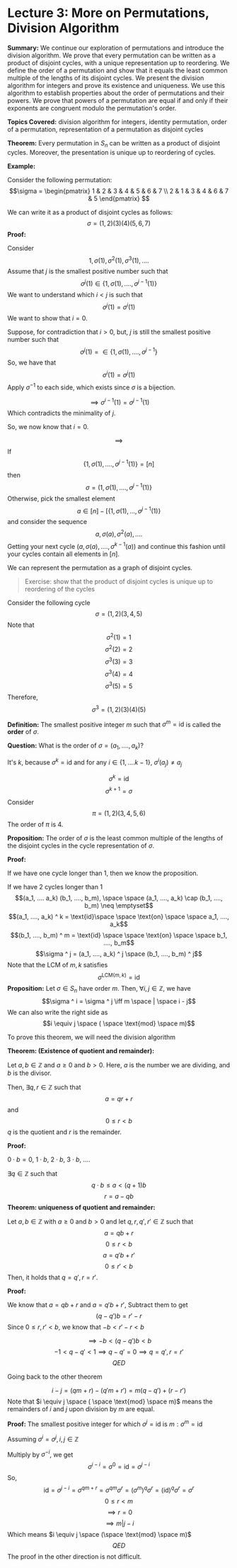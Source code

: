 # Lecture 3: More on Permutations, Division Algorithm

**Summary:**
We continue our exploration of permutations and introduce the division algorithm. We prove that every permutation can be written as a product of disjoint cycles, with a unique representation up to reordering. We define the order of a permutation and show that it equals the least common multiple of the lengths of its disjoint cycles. We present the division algorithm for integers and prove its existence and uniqueness. We use this algorithm to establish properties about the order of permutations and their powers. We prove that powers of a permutation are equal if and only if their exponents are congruent modulo the permutation's order.

**Topics Covered:** division algorithm for integers, identity permutation, order of a permutation, representation of a permutation as disjoint cycles

**Theorem:** Every permutation in $S_n$ can be written as a product of disjoint cycles. Moreover, the presentation is unique up to reordering of cycles.

**Example:**

Consider the following permutation:
$$\sigma = \begin{pmatrix}
1 & 2 & 3 & 4 & 5 & 6 & 7 \\
2 & 1 & 3 & 4 & 6 & 7 & 5
\end{pmatrix}
$$

We can write it as a product of disjoint cycles as follows:
$$\sigma = (1, 2)(3)(4)(5, 6 ,7)$$
**Proof:**

Consider
$$1, \sigma(1), \sigma ^ 2(1), \sigma ^ 3(1), ....$$
Assume that $j$ is the smallest positive number such that
$$\sigma ^ j(1) \in \{1, \sigma(1), ...., \sigma ^ {j - 1} (1)\}$$
We want to understand which $i < j$ is such that
$$\sigma ^ j(1)= \sigma ^ i(1)$$
We want to show that $i = 0$.

Suppose, for contradiction that $i > 0$, but, $j$ is still the smallest positive number such that
$$\sigma ^ j(1) = \in \{1, \sigma(1), ...., \sigma ^ {j - 1}\}$$
So, we have that
$$\sigma ^ i(1) = \sigma ^ j(1)$$
Apply $\sigma ^ {-1}$ to each side, which exists since $\sigma$ is a bijection.

$$\implies \sigma ^ {i - 1} (1) = \sigma ^ {j - 1}(1)$$
Which contradicts the minimality of $j$.

So, we now know that $i = 0$.

$$\implies$$
If $$\{1, \sigma(1), ...., \sigma ^ {j - 1}(1)\} = [n]$$
then
$$\sigma = (1, \sigma(1), ...., \sigma ^ {j - 1}(1)\}$$
Otherwise, pick the smallest element
$$a \in [n] - [ \{1, \sigma(1), ..., \sigma ^ {j - 1}(1)\}$$
and consider the sequence
$$a, \sigma(a), \sigma ^ 2(a), ....$$
Getting your next cycle $(a, \sigma(a), ...., \sigma ^ {k - 1}(a))$ and continue this fashion until your cycles contain all elements in $[n]$.

We can represent the permutation as a graph of disjoint cycles.

> Exercise: show that the product of disjoint cycles is unique up to reordering of the cycles


Consider the following cycle
$$\sigma = (1, 2)(3, 4, 5)$$
Note that
$$\sigma ^ 2(1) = 1$$
$$\sigma ^ 2(2) = 2$$
$$\sigma ^ 3(3) = 3$$
$$\sigma ^ 3 (4) = 4$$
$$\sigma ^ 3(5) = 5$$
Therefore,
$$\sigma ^ 3 = (1, 2)(3)(4)(5)$$

**Definition:** The smallest positive integer $m$ such that $\sigma ^ m = \text{id}$ is called the **order** of $\sigma$.

**Question:** What is the order of $\sigma = (a_1, ...., a_k)$?

It's $k$, because $\sigma ^ k = \text{id}$ and for any $i \in \{1, ....k - 1\}$, $\sigma ^ i(a_j) \neq a_j$

$$\sigma ^ k = \text{id}$$
$$\sigma ^ {k + 1} = \sigma$$
Consider
$$\pi = (1, 2)(3, 4, 5, 6)$$
The order of $\pi$ is 4.

**Proposition:** The order of $\sigma$ is the least common multiple of the lengths of the disjoint cycles in the cycle representation of $\sigma$.

**Proof:**

If we have one cycle longer than $1$, then we know the proposition.

If we have 2 cycles longer than 1
$$(a_1, .... a_k) (b_1, ...., b_m), \space \space (a_1, ...., a_k) \cap (b_1, ...., b_m) \neq \emptyset$$
$$(a_1, ...., a_k) ^ k = \text{id}\space \space \text{on} \space \space a_1, ...., a_k$$
$$(b_1, ...., b_m) ^ m = \text{id} \space \space \text{on} \space \space b_1, ...., b_m$$
$$\sigma ^ j = (a_1, ...., a_k) ^ j \space (b_1, ...., b_m) ^ j$$
Note that the LCM of $m, k$ satisfies
$$\sigma ^ {\text{LCM}(m, k)} = \text{id}$$
**Proposition:** Let $\sigma \in S_n$ have order $m$. Then, $\forall i, j \in \mathbb{Z}$, we have
$$\sigma ^ i = \sigma ^ j \iff m \space | \space i - j$$
We can also write the right side as
$$i \equiv j \space ( \space \text{mod} \space  m)$$

To prove this theorem, we will need the division algorithm

**Theorem: (Existence of quotient and remainder):**

Let $a, b \in \mathbb{Z}$ and $a \geq 0$ and $b > 0$. Here, $a$ is the number we are dividing, and $b$ is the divisor.

Then, $\exists q, r \in \mathbb{Z}$ such that
$$a = qr + r$$
and
$$0 \leq r < b$$
$q$ is the quotient and $r$ is the remainder.

**Proof:**

$0 \cdot b = 0$, $1 \cdot b$, $2 \cdot b$, $3 \cdot b$, ....

$\exists q \in \mathbb{Z}$ such that $$q \cdot b \leq a < (q + 1)b$$
$$r = a - qb$$
**Theorem: uniqueness of quotient and remainder:**

Let $a, b \in \mathbb{Z}$ with $a \geq 0$ and $b > 0$ and let $q, r, q', r' \in \mathbb{Z}$ such that
$$a = qb + r$$
$$0 \leq r < b$$
$$a = q'b + r'$$
$$0 \leq r' < b$$
Then, it holds that $q = q', r = r'$.

**Proof:**

We know that $a = qb + r$ and $a = q'b + r'$, Subtract them to get
$$(q - q')b = r' - r$$
Since $0 \leq r, r' < b$, we know that $-b < r' - r < b$

$$\implies -b < (q - q')b < b$$
$$-1 < q - q' < 1 \implies q - q' = 0 \implies q = q', r = r'$$
$$QED$$

Going back to the other theorem

$$i - j = (qm + r) - (q'm + r') = m(q - q') + (r - r')$$
Note that $i \equiv j \space ( \space \text{mod} \space m)$ means the remainders of $i$ and $j$ upon division by $m$ are equal.

**Proof:** The smallest positive integer for which $\sigma ^ j = \text{id}$ is $m : \sigma ^ m = \text{id}$

Assuming $\sigma ^ i = \sigma ^ j, i, j \in \mathbb{Z}$

Multiply by $\sigma ^ {-i}$, we get
$$\sigma ^ {i - i} = \sigma ^ 0 = \text{id} = \sigma ^ {j - i}$$
So,
$$\text{id} = \sigma ^ {j - i} = \sigma ^ {qm + r} = \sigma ^ {qm} \sigma ^ r = (\sigma ^ m) ^ q \sigma ^ r = (\text{id}) ^ q \sigma ^ r = \sigma ^ r$$
$$0 \leq r < m$$$$\implies r = 0$$
$$\implies m | j - i $$
Which means $i \equiv j \space (\space \text{mod} \space m)$
$$QED$$
The proof in the other direction is not difficult.
